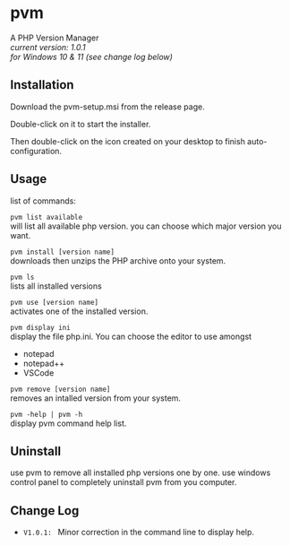 # __pvm__
A PHP Version Manager  
_current version: 1.0.1  
for Windows 10 & 11_
_(see change log below)_

## Installation
Download the pvm-setup.msi from the release page.

Double-click on it to start the installer.

Then double-click on the icon created on your desktop to finish auto-configuration.


## Usage
list of commands:

`pvm list available`  
will list all available php version. you can choose which major version you want.

`pvm install [version name]`  
downloads then unzips the PHP archive onto your system.

`pvm ls`  
lists all installed versions

`pvm use [version name]`  
activates one of the installed version.

`pvm display ini`  
display the file php.ini. You can choose the editor to use amongst 
  - notepad
  - notepad++
  - VSCode

`pvm remove [version name]`  
removes an intalled version from your system.

`pvm -help | pvm -h`  
display pvm command help list.


## Uninstall
use pvm to remove all installed php versions one by one.
use windows control panel to completely uninstall pvm from you computer.


## Change Log

- `V1.0.1: `
Minor correction in the command line to display help.